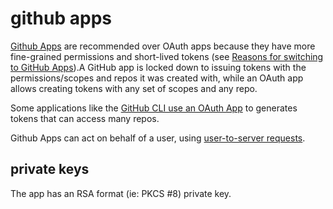 # github apps

[Github Apps](https://docs.github.com/en/developers/apps/getting-started-with-apps/about-apps) are recommended over OAuth apps because they have more fine-grained permissions and short-lived tokens (see [Reasons for switching to GitHub Apps](https://docs.github.com/en/developers/apps/getting-started-with-apps/migrating-oauth-apps-to-github-apps)).A GitHub app is locked down to issuing tokens with the permissions/scopes and repos it was created with, while an OAuth app allows creating tokens with any set of scopes and any repo.

Some applications like the [GitHub CLI use an OAuth App](https://github.com/cli/cli/blob/be9f011/internal/authflow/flow.go) to generates tokens that can access many repos.

Github Apps can act on behalf of a user, using [user-to-server requests](https://docs.github.com/en/developers/apps/building-github-apps/identifying-and-authorizing-users-for-github-apps).

## private keys

The app has an RSA format (ie: PKCS #8) private key.
